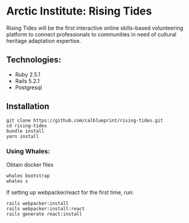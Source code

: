 # Arctic Institute: Rising Tides

Rising Tides will be the first interactive online skills-based volunteering platform to connect professionals to communities in need of cultural heritage adaptation expertise.

## Technologies:
* Ruby 2.5.1
* Rails 5.2.1
* Postgresql

## Installation
```
git clone https://github.com/calblueprint/rising-tides.git
cd rising-tides
bundle install
yarn install
```

### Using Whales:
Obtain docker files
```
whales bootstrap
whales s
```

If setting up webpacker/react for the first time, run:
```
rails webpacker:install
rails webpacker:install:react
rails generate react:install
```

